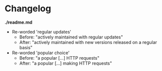 # Changelog

**./readme.md**
* Re-worded 'regular updates'
	* Before: "actively maintained with regular updates"
	* After: "actively maintained with new versions released on a regular basis"
* Re-worded 'popular choice'
	* Before: "a popular [...] HTTP requests"
	* After: "a popular [...] making HTTP requests"